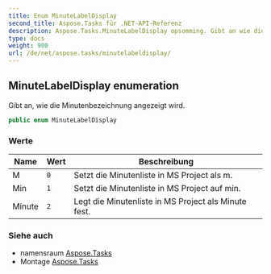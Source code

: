 ```yaml
---
title: Enum MinuteLabelDisplay
second_title: Aspose.Tasks für .NET-API-Referenz
description: Aspose.Tasks.MinuteLabelDisplay opsomming. Gibt an wie die Minutenbezeichnung angezeigt wird.
type: docs
weight: 900
url: /de/net/aspose.tasks/minutelabeldisplay/
---
```

## MinuteLabelDisplay enumeration

Gibt an, wie die Minutenbezeichnung angezeigt wird.

```csharp
public enum MinuteLabelDisplay
```

### Werte

| Name | Wert | Beschreibung |
| --- | --- | --- |
| M | `0` | Setzt die Minutenliste in MS Project als m. |
| Min | `1` | Setzt die Minutenliste in MS Project auf min. |
| Minute | `2` | Legt die Minutenliste in MS Project als Minute fest. |

### Siehe auch

* namensraum [Aspose.Tasks](../../aspose.tasks/)
* Montage [Aspose.Tasks](../../)


